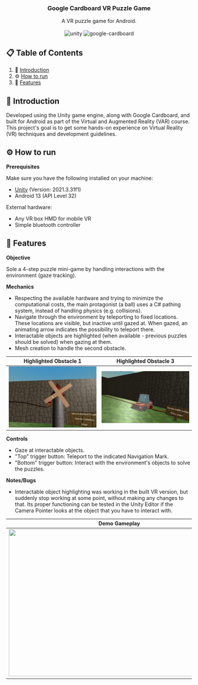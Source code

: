 <div align="center">

  <h3 align="center">Google Cardboard VR Puzzle Game</h3>

  <div align="center">
    A VR puzzle game for Android.
  </div>
  
  <br />

  <div>
    <img src="https://img.shields.io/badge/Unity-black?style=flat&logo=unity" alt="unity" />
    <img src="https://img.shields.io/badge/Google-grey?style=flat&logo=google%20cardboard" alt="google-cardboard" />
  </div>
</div>


## 📋 <a name="table">Table of Contents</a>
1. 🤖 [Introduction](#introduction)
2. ⚙️ [How to run](#how-to-run)
3. 🚀 [Features](#features)


## <a name="introduction">🤖 Introduction</a>

Developed using the Unity game engine, along with Google Cardboard, and built for Android as part of the Virtual and Augmented Reality (VAR) course. This project's goal is to get some hands-on experience on Virtual Reality (VR) techniques and development guidelines.


## <a name="how-to-run">⚙️ How to run</a>

**Prerequisites**

Make sure you have the following installed on your machine:
- [Unity](https://unity.com/) (Version: 2021.3.31f1)
- Android 13 (API Level 32)

External hardware:
- Any VR box HMD for mobile VR
- Simple bluetooth controller


## <a name="features">🚀 Features</a>

**Objective**

Sole a 4-step puzzle mini-game by handling interactions with the environment (gaze tracking).

**Mechanics**

- Respecting the available hardware and trying to minimize the computational costs, the main protagonist (a ball) uses a C# pathing system, instead of handling physics (e.g. collisions).
- Navigate through the environment by teleporting to fixed locations. These locations are visible, but inactive until gazed at. When gazed, an animating arrow indicates the possibility to teleport there.
- Interactable objects are highlighted (when available - previous puzzles should be solved) when gazing at them.
- Mesh creation to handle the second obstacle.

Highlighted Obstacle 1   |  Highlighted Obstacle 3
:-------------------------:|:-------------------------:
![](repo_images/highlight_1.png)  |  ![](repo_images/highlight_2.png)

**Controls**

- Gaze at interactable objects.
- "Top" trigger button: Teleport to the indicated Navigation Mark.
- "Bottom" trigger button: Interact with the environment's objects to solve the puzzles.

**Notes/Bugs**

- Interactable object highlighting was working in the built VR version, but suddenly stop working at some point, without making any changes to that. Its proper functioning can be tested in the Unity Editor if the Camera Pointer looks at the object that you have to interact with.

Demo Gameplay|
:-------------------------:|
<img src="repo_images/VR_demo.gif" width="600" height="400">|